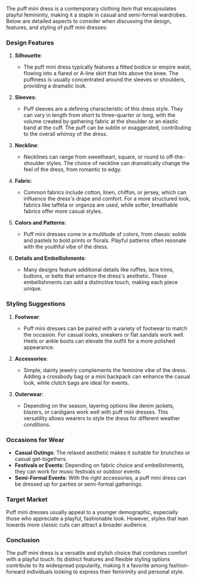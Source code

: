 The puff mini dress is a contemporary clothing item that encapsulates playful femininity, making it a staple in casual and semi-formal wardrobes. Below are detailed aspects to consider when discussing the design, features, and styling of puff mini dresses:

### Design Features

1. **Silhouette**:
   - The puff mini dress typically features a fitted bodice or empire waist, flowing into a flared or A-line skirt that hits above the knee. The puffiness is usually concentrated around the sleeves or shoulders, providing a dramatic look.

2. **Sleeves**:
   - Puff sleeves are a defining characteristic of this dress style. They can vary in length from short to three-quarter or long, with the volume created by gathering fabric at the shoulder or an elastic band at the cuff. The puff can be subtle or exaggerated, contributing to the overall whimsy of the dress.

3. **Neckline**:
   - Necklines can range from sweetheart, square, or round to off-the-shoulder styles. The choice of neckline can dramatically change the feel of the dress, from romantic to edgy.

4. **Fabric**:
   - Common fabrics include cotton, linen, chiffon, or jersey, which can influence the dress's drape and comfort. For a more structured look, fabrics like taffeta or organza are used, while softer, breathable fabrics offer more casual styles.

5. **Colors and Patterns**:
   - Puff mini dresses come in a multitude of colors, from classic solids and pastels to bold prints or florals. Playful patterns often resonate with the youthful vibe of the dress.

6. **Details and Embellishments**:
   - Many designs feature additional details like ruffles, lace trims, buttons, or belts that enhance the dress's aesthetic. These embellishments can add a distinctive touch, making each piece unique.

### Styling Suggestions

1. **Footwear**:
   - Puff mini dresses can be paired with a variety of footwear to match the occasion. For casual looks, sneakers or flat sandals work well. Heels or ankle boots can elevate the outfit for a more polished appearance.

2. **Accessories**:
   - Simple, dainty jewelry complements the feminine vibe of the dress. Adding a crossbody bag or a mini backpack can enhance the casual look, while clutch bags are ideal for events.

3. **Outerwear**:
   - Depending on the season, layering options like denim jackets, blazers, or cardigans work well with puff mini dresses. This versatility allows wearers to style the dress for different weather conditions.

### Occasions for Wear

- **Casual Outings**: The relaxed aesthetic makes it suitable for brunches or casual get-togethers.
- **Festivals or Events**: Depending on fabric choice and embellishments, they can work for music festivals or outdoor events.
- **Semi-Formal Events**: With the right accessories, a puff mini dress can be dressed up for parties or semi-formal gatherings.

### Target Market

Puff mini dresses usually appeal to a younger demographic, especially those who appreciate a playful, fashionable look. However, styles that lean towards more classic cuts can attract a broader audience.

### Conclusion

The puff mini dress is a versatile and stylish choice that combines comfort with a playful touch. Its distinct features and flexible styling options contribute to its widespread popularity, making it a favorite among fashion-forward individuals looking to express their femininity and personal style.